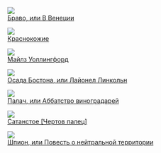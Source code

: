 ![](/books/adv_history/Джеймс%20Фенимор%20Купер/Браво,%20или%20В%20Венеции.jpg)  
[Браво, или В Венеции](/books/adv_history/Джеймс%20Фенимор%20Купер/Браво,%20или%20В%20Венеции)

![](/books/adv_history/Джеймс%20Фенимор%20Купер/Краснокожие.jpg)  
[Краснокожие](/books/adv_history/Джеймс%20Фенимор%20Купер/Краснокожие)

![](/books/adv_history/Джеймс%20Фенимор%20Купер/Майлз%20Уоллингфорд.jpg)  
[Майлз Уоллингфорд](/books/adv_history/Джеймс%20Фенимор%20Купер/Майлз%20Уоллингфорд)

![](/books/adv_history/Джеймс%20Фенимор%20Купер/Осада%20Бостона,%20или%20Лайонел%20Линкольн.jpg)  
[Осада Бостона, или Лайонел Линкольн](/books/adv_history/Джеймс%20Фенимор%20Купер/Осада%20Бостона,%20или%20Лайонел%20Линкольн)

![](/books/adv_history/Джеймс%20Фенимор%20Купер/Палач,%20или%20Аббатство%20виноградарей.jpg)  
[Палач, или Аббатство виноградарей](/books/adv_history/Джеймс%20Фенимор%20Купер/Палач,%20или%20Аббатство%20виноградарей)

![](/books/adv_history/Джеймс%20Фенимор%20Купер/Сатанстое%20[Чертов%20палец].jpg)  
[Сатанстое [Чертов палец]](/books/adv_history/Джеймс%20Фенимор%20Купер/Сатанстое%20[Чертов%20палец])

![](/books/adv_history/Джеймс%20Фенимор%20Купер/Шпион,%20или%20Повесть%20о%20нейтральной%20территории.jpg)  
[Шпион, или Повесть о нейтральной территории](/books/adv_history/Джеймс%20Фенимор%20Купер/Шпион,%20или%20Повесть%20о%20нейтральной%20территории)
